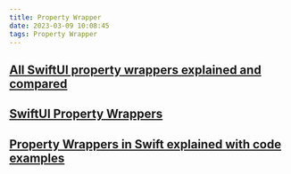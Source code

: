```yaml
---
title: Property Wrapper
date: 2023-03-09 10:08:45
tags: Property Wrapper
---
```


## [All SwiftUI property wrappers explained and compared](https://www.hackingwithswift.com/quick-start/swiftui/all-swiftui-property-wrappers-explained-and-compared)

## [SwiftUI Property Wrappers](https://swiftuipropertywrappers.com/)

## [Property Wrappers in Swift explained with code examples](https://www.avanderlee.com/swift/property-wrappers/)
